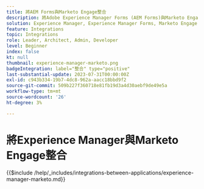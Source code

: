 ```yaml
---
title: 將AEM Forms與Marketo Engage整合
description: 將Adobe Experience Manager Forms (AEM Forms)與Marketo Engage整合可簡化銷售機會的產生。
solution: Experience Manager, Experience Manager Forms, Marketo Engage
feature: Integrations
topic: Integrations
role: Leader, Architect, Admin, Developer
level: Beginner
index: false
kt: null
thumbnail: experience-manager-marketo.png
badgeIntegration: label="整合" type="positive"
last-substantial-update: 2023-07-31T00:00:00Z
exl-id: c943b334-19b7-4dc8-962a-aacc18bbd9f2
source-git-commit: 509b227f360718e81fb19d3a4d30aebf9de49e5a
workflow-type: tm+mt
source-wordcount: '26'
ht-degree: 3%

---
```


# 將Experience Manager與Marketo Engage整合

{{$include /help/_includes/integrations-between-applications/experience-manager-marketo.md}}
